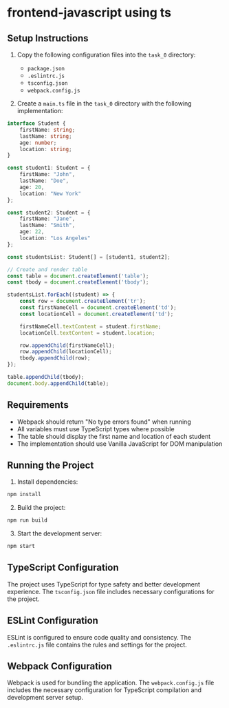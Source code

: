 # frontend-javascript using ts

## Setup Instructions

1. Copy the following configuration files into the `task_0` directory:
   - `package.json`
   - `.eslintrc.js`
   - `tsconfig.json`
   - `webpack.config.js`

2. Create a `main.ts` file in the `task_0` directory with the following implementation:

```typescript
interface Student {
    firstName: string;
    lastName: string;
    age: number;
    location: string;
}

const student1: Student = {
    firstName: "John",
    lastName: "Doe",
    age: 20,
    location: "New York"
};

const student2: Student = {
    firstName: "Jane",
    lastName: "Smith",
    age: 22,
    location: "Los Angeles"
};

const studentsList: Student[] = [student1, student2];

// Create and render table
const table = document.createElement('table');
const tbody = document.createElement('tbody');

studentsList.forEach((student) => {
    const row = document.createElement('tr');
    const firstNameCell = document.createElement('td');
    const locationCell = document.createElement('td');

    firstNameCell.textContent = student.firstName;
    locationCell.textContent = student.location;

    row.appendChild(firstNameCell);
    row.appendChild(locationCell);
    tbody.appendChild(row);
});

table.appendChild(tbody);
document.body.appendChild(table);
```

## Requirements

- Webpack should return "No type errors found" when running
- All variables must use TypeScript types where possible
- The table should display the first name and location of each student
- The implementation should use Vanilla JavaScript for DOM manipulation

## Running the Project

1. Install dependencies:
```bash
npm install
```

2. Build the project:
```bash
npm run build
```

3. Start the development server:
```bash
npm start
```

## TypeScript Configuration

The project uses TypeScript for type safety and better development experience. The `tsconfig.json` file includes necessary configurations for the project.

## ESLint Configuration

ESLint is configured to ensure code quality and consistency. The `.eslintrc.js` file contains the rules and settings for the project.

## Webpack Configuration

Webpack is used for bundling the application. The `webpack.config.js` file includes the necessary configuration for TypeScript compilation and development server setup.

